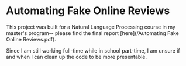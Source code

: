 # Automating Fake Online Reviews
This project was built for a Natural Language Processing course in my master's program-- please find the final report [here](/Automating Fake Online Reviews.pdf).

Since I am still working full-time while in school part-time, I am unsure if and when I can clean up the code to be more presentable.
